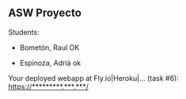 ## ASW Proyecto ##

Students:

* Bometón, Raul OK

* Espinoza, Adrià ok

Your deployed webapp at Fly.io|Heroku|... (task #6): <https://*********.***.***/>
